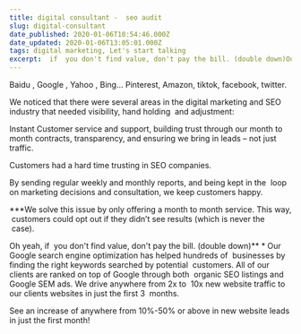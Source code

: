 ```yaml
---
title: digital consultant -  seo audit
slug: digital-consultant
date_published: 2020-01-06T10:54:46.000Z
date_updated: 2020-01-06T13:05:01.000Z
tags: digital marketing, Let's start talking
excerpt:  if  you don't find value, don't pay the bill. (double down)Our Google search engine optimization has helped hundreds of  businesses
---
```


Baidu , Google , Yahoo , Bing... Pinterest, Amazon, tiktok, facebook, twitter.

We noticed that there were several areas in the digital marketing and SEO industry that needed visibility, hand holding  and adjustment: 

Instant Customer service and support, building trust through our month to month contracts, transparency, and ensuring we bring in leads – not just traffic.

Customers had a hard time trusting in SEO companies. 

By sending regular weekly and monthly reports, and being kept in the  loop on marketing decisions and consultation, we keep customers happy.

***We solve this issue by only offering a month to month service. This way,  customers could opt out if they didn’t see results (which is never the  case).

Oh yeah, if  you don't find value, don't pay the bill. (double down)**
*
Our Google search engine optimization has helped hundreds of  businesses by finding the right keywords searched by potential  customers. All of our clients are ranked on top of Google through both  organic SEO listings and Google SEM ads. We drive anywhere from 2x to  10x new website traffic to our clients websites in just the first 3  months.

See an increase of anywhere from 10%-50% or above in new website leads in just the first month!
